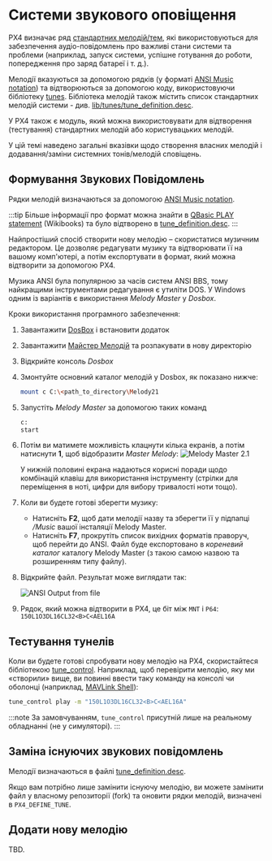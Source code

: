 # Системи звукового оповіщення

PX4 визначає ряд [стандартних мелодій/тем](../getting_started/tunes.md), які використовуються для забезпечення аудіо-повідомлень про важливі стани системи та проблеми (наприклад, запуск системи, успішне готування до роботи, попередження про заряд батареї і т. д.).

Мелодії вказуються за допомогою рядків (у форматі [ANSI Music notation](http://artscene.textfiles.com/ansimusic/information/ansimtech.txt)) та відтворюються за допомогою коду, використовуючи бібліотеку [tunes](https://github.com/PX4/PX4-Autopilot/tree/release/1.15/src/lib/tunes). Бібліотека мелодій також містить список стандартних мелодій системи - див. [lib/tunes/tune_definition.desc](https://github.com/PX4/PX4-Autopilot/blob/release/1.15/src/lib/tunes/tune_definition.desc).

У PX4 також є модуль, який можна використовувати для відтворення (тестування) стандартних мелодій або користувацьких мелодій.

У цій темі наведено загальні вказівки щодо створення власних мелодій і додавання/заміни системних тонів/мелодій сповіщень.

## Формування Звукових Повідомлень

Рядки мелодій визначаються за допомогою [ANSI Music notation](http://artscene.textfiles.com/ansimusic/information/ansimtech.txt).

:::tip
Більше інформації про формат можна знайти в [QBasic PLAY statement](https://en.wikibooks.org/wiki/QBasic/Appendix#PLAY) (Wikibooks) та було відтворено в [tune_definition.desc](https://github.com/PX4/PX4-Autopilot/blob/release/1.15/src/lib/tunes/tune_definition.desc).
:::

Найпростіший спосіб створити нову мелодію – скористатися музичним редактором. Це дозволяє редагувати музику та відтворювати її на вашому комп'ютері, а потім експортувати в формат, який можна відтворити за допомогою PX4.

Музика ANSI була популярною за часів систем ANSI BBS, тому найкращими інструментами редагування є утиліти DOS. У Windows одним із варіантів є використання _Melody Master_ у _Dosbox_.

Кроки використання програмного забезпечення:

1. Завантажити [DosBox](http://www.dosbox.com/) і встановити додаток
1. Завантажити [Майстер Мелодій](ftp://archives.thebbs.org/ansi_utilities/melody21.zip) та розпакувати в нову директорію
1. Відкрийте консоль _Dosbox_
1. Змонтуйте основний каталог мелодій у Dosbox, як показано нижче:

   ```sh
   mount c C:\<path_to_directory\Melody21
   ```

1. Запустіть _Melody Master_ за допомогою таких команд

   ```sh
   c:
   start
   ```

1. Потім ви матимете можливість клацнути кілька екранів, а потім натиснути **1**, щоб відобразити _Master Melody_: ![Melody Master 2.1](../../assets/tunes/tunes_melody_master_2_1.jpg)

   У нижній половині екрана надаються корисні поради щодо комбінацій клавіш для використання інструменту (стрілки для переміщення в ноті, цифри для вибору тривалості ноти тощо).

1. Коли ви будете готові зберегти музику:
   - Натисніть **F2**, щоб дати мелодії назву та зберегти її у підпапці _/Music_ вашої інсталяції Melody Master.
   - Натисніть **F7**, прокрутіть список вихідних форматів праворуч, щоб перейти до ANSI. Файл буде експортовано в _кореневий каталог_ каталогу Melody Master (з такою самою назвою та розширенням типу файлу).
1. Відкрийте файл. Результат може виглядати так:

   ![ANSI Output from file](../../assets/tunes/tune_musicmaker_ansi_output.png)

1. Рядок, який можна відтворити в PX4, це біт між `MNT` і `P64`: `150L1O3DL16CL32<B>C<AEL16A`

## Тестування тунелів

Коли ви будете готові спробувати нову мелодію на PX4, скористайтеся бібліотекою [tune_control](../modules/modules_system.md#tune-control). Наприклад, щоб перевірити мелодію, яку ми «створили» вище, ви повинні ввести таку команду на консолі чи оболонці (наприклад, [MAVLink Shell](../debug/mavlink_shell.md)):

```sh
tune_control play -m "150L1O3DL16CL32<B>C<AEL16A"
```

:::note
За замовчуванням, `tune_control` присутній лише на реальному обладнанні (не у симуляторі).
:::

## Заміна існуючих звукових повідомлень

Мелодії визначаються в файлі [tune_definition.desc](https://github.com/PX4/PX4-Autopilot/blob/release/1.15/src/lib/tunes/tune_definition.desc).

Якщо вам потрібно лише замінити існуючу мелодію, ви можете замінити файл у власному репозиторії (fork) та оновити рядки мелодій, визначені в `PX4_DEFINE_TUNE`.

## Додати нову мелодію

TBD.


<!--

1. Assumption is that you need to define a new `PX4_DEFINE_TUNE` with its own number in the file.
2. Need to look at how tunes are played. Problem for another day.

-->
